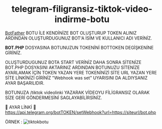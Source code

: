 # <h1 align="center">telegram-filigransiz-tiktok-video-indirme-botu</h1>

<a href="https://t.me/BotFather">BotFather</a> BOTU İLE KENDİNİZE BOT OLUŞTURUP TOKEN ALINIZ ARDINDAN OLUŞTURDUGUNUZ BOT'A İSİM VE KULLANICI ADI VERİNİZ.
<br>

**BOT.PHP** DOSYASINA BOTUNUZUN TOKENİNİ BOTTOKEN DEGİŞKENİNE GİRİNİZ.

OLUŞTURDUGUNUZ BOTA START VERİNİZ DAHA SONRA SİTENİZE BOT.PHP DOSYASINI AKTARINIZ ARDINDAN BOTUNUZU SİTENİZE AYARLAMAK İÇİN TOKEN YAZAN YERE 
TOKENİNİZİ SİTE URL YAZAN YERE SİTE LİNKİNİZİ GİRİNİZ "Webhook was set" UYARISINI DA ALDIYSANIZ AYAR BAŞARILIDIR.

BOTUNUZA /tiktok videolinki YAZARAK VİDEOYU FİLİGRANSIZ OLARAK SİZE GERİ GÖNDERMESİNİ SAGLAYABİLİRSİNİZ.
<br>


🔻 AYAR LİNKİ 🔻<br>
https://api.telegram.org/botTOKEN/setWebhook?url=https://siteurl/bot.php

ÖRNEK :
![tiktokbotu](https://user-images.githubusercontent.com/88912764/129429328-1bc530bc-586f-4227-b77e-3bcea65b8d9a.PNG)
